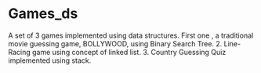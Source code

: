 # Games_ds
A set of 3 games implemented using data structures. First one , a traditional movie guessing game, BOLLYWOOD, using Binary Search Tree. 2. Line- Racing game using concept of linked list. 3. Country Guessing Quiz implemented using stack.
